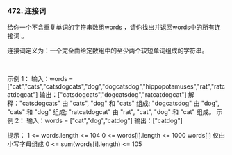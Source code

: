 ### 472. 连接词

给你一个不含重复单词的字符串数组words ，请你找出并返回words中的所有连接词 。

连接词定义为：一个完全由给定数组中的至少两个较短单词组成的字符串。

 

示例 1：
输入：words = ["cat","cats","catsdogcats","dog","dogcatsdog","hippopotamuses","rat","ratcatdogcat"]
输出：["catsdogcats","dogcatsdog","ratcatdogcat"]
解释："catsdogcats" 由 "cats", "dog" 和 "cats" 组成; 
     "dogcatsdog" 由 "dog", "cats" 和 "dog" 组成; 
     "ratcatdogcat" 由 "rat", "cat", "dog" 和 "cat" 组成。
示例 2：
输入：words = ["cat","dog","catdog"]
输出：["catdog"]
 

提示：
1 <= words.length <= 104
0 <= words[i].length <= 1000
words[i] 仅由小写字母组成
0 <= sum(words[i].length) <= 105
